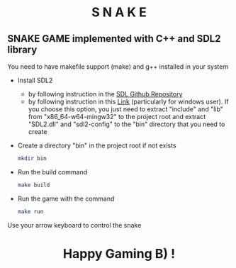 # <center>S N A K E</center>

## SNAKE GAME implemented with C++ and SDL2 library

You need to have makefile support (make) and g++ installed in your system

* Install SDL2
  * by following instruction in the [SDL Github Repository](https://github.com/libsdl-org/SDL/blob/main/INSTALL.txt)
  * by following instruction in this [Link](https://www.matsson.com/prog/sdl2-mingw-w64-tutorial) (particularly for windows user). If you choose this option, you just need to extract "include" and "lib" from "x86_64-w64-mingw32" to the project root and extract "SDL2.dll" and "sdl2-config" to the "bin" directory that you need to create

* Create a directory "bin" in the project root if not exists
  ```bash
  mkdir bin
  ```

* Run the build command
  ```bash
  make build
  ```

* Run the game with the command
  ```bash
  make run
  ```

Use your arrow keyboard to control the snake

# <center>Happy Gaming B) !</center>